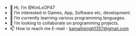 - 👋 Hi, I’m @KmLxOP47
- 👀 I’m interested in Games, App, Software etc, development.
- 🌱 I’m currently learning various programming languages.
- 💞️ I’m looking to collaborate on programming projects.
- 📫 How to reach me E-mail - kamaljisingh1357@gmail.com

<!---
KmLxOP47/KmLxOP47 is a ✨ special ✨ repository because its `README.md` (this file) appears on your GitHub profile.
You can click the Preview link to take a look at your changes.
--->
